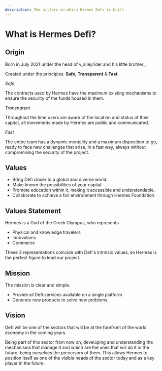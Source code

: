 ```yaml
---
description: The pillars on which Hermes Defi is built
---
```


# What is Hermes Defi?

## Origin

Born in July 2021 under the head of v_alleyrider and his little brother_.

Created under the principles. **Safe**, **Transparent** & **Fast**



_Safe_

The contracts used by Hermes have the maximum existing mechanisms to ensure the security of the funds housed in them.&#x20;



_Transparent_

Throughout the time users are aware of the location and status of their capital, all movements made by Hermes are public and communicated.



_Fast_

&#x20;The entire team has a dynamic mentality and a maximum disposition to go, ready to face new challenges that arise, in a fast way, always without compromising the security of the project.

## Values

* Bring Defi closer to a global and diverse world.&#x20;
* Make known the possibilities of your capital&#x20;
* Promote education within it, making it accessible and understandable.&#x20;
* Collaborate to achieve a fair environment through Hermes Foundation.

## Values Statement

Hermes is a God of the Greek Olympus, who represents

* Physical and knowledge travelers
* Innovations&#x20;
* Commerce

These 3 representations coincide with Defi's intrinsic values, so Hermes is the perfect figure to lead our project.

## **Mission**

The mission is clear and simple.

* Provide all Defi services available on a single platform
* Generate new products to solve new problems

## Vision

Defi will be one of the sectors that will be at the forefront of the world economy in the coming years.

Being part of this sector from now on, developing and understanding the mechanisms that manage it and which are the ones that will do it in the future, being ourselves the precursors of them. This allows Hermes to position itself as one of the visible heads of the sector today and as a key player in the future.

